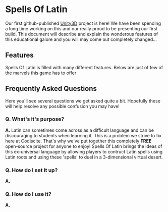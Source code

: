 # Spells Of Latin
Our first github-published [Unity3D](www.unity3d.com) project is here! We have been spending a long time working on this and our really proud to be presenting our first build. This document will describe and explain the wonderous features of this educational galore and you will may come out completely changed...

## Features
Spells Of Latin is filled with many different features. Below are just of few of the marvels this game has to offer

## Frequently Asked Questions
Here you'll see several questions we get asked quite a bit. Hopefully these will help resolve any possible confusion you may have!

### Q. What's it's purpose?
**A.** Latin can sometimes come across as a difficult language and can be discouraging to students when learning it. This is a problem we strive to fix here at Codiscite. That's why we've put together this completely **FREE** open-source project for anyone to enjoy! Spells Of Latin brings the ideas of this ex-universal language by allowing players to contruct Latin spells using Latin roots and using these 'spells' to duel in a 3-dimensional virtual desert.

### Q. How do I set it up?
**A.**

### Q. How do I use it?
**A.**
